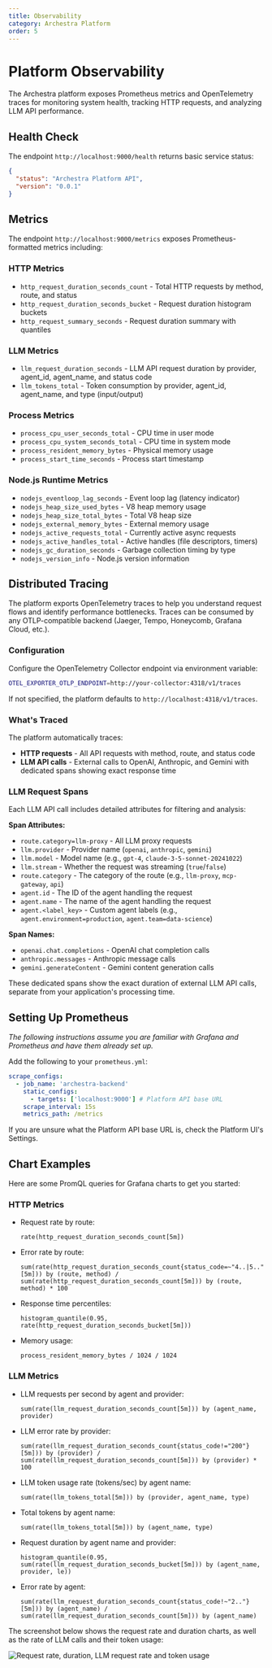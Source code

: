 ```yaml
---
title: Observability
category: Archestra Platform
order: 5
---
```


# Platform Observability

The Archestra platform exposes Prometheus metrics and OpenTelemetry traces for monitoring system health, tracking HTTP requests, and analyzing LLM API performance.

## Health Check

The endpoint `http://localhost:9000/health` returns basic service status:

```json
{
  "status": "Archestra Platform API",
  "version": "0.0.1"
}
```

## Metrics

The endpoint `http://localhost:9000/metrics` exposes Prometheus-formatted metrics including:

### HTTP Metrics

- `http_request_duration_seconds_count` - Total HTTP requests by method, route, and status
- `http_request_duration_seconds_bucket` - Request duration histogram buckets
- `http_request_summary_seconds` - Request duration summary with quantiles

### LLM Metrics

- `llm_request_duration_seconds` - LLM API request duration by provider, agent_id, agent_name, and status code
- `llm_tokens_total` - Token consumption by provider, agent_id, agent_name, and type (input/output)

### Process Metrics

- `process_cpu_user_seconds_total` - CPU time in user mode
- `process_cpu_system_seconds_total` - CPU time in system mode
- `process_resident_memory_bytes` - Physical memory usage
- `process_start_time_seconds` - Process start timestamp

### Node.js Runtime Metrics

- `nodejs_eventloop_lag_seconds` - Event loop lag (latency indicator)
- `nodejs_heap_size_used_bytes` - V8 heap memory usage
- `nodejs_heap_size_total_bytes` - Total V8 heap size
- `nodejs_external_memory_bytes` - External memory usage
- `nodejs_active_requests_total` - Currently active async requests
- `nodejs_active_handles_total` - Active handles (file descriptors, timers)
- `nodejs_gc_duration_seconds` - Garbage collection timing by type
- `nodejs_version_info` - Node.js version information

## Distributed Tracing

The platform exports OpenTelemetry traces to help you understand request flows and identify performance bottlenecks. Traces can be consumed by any OTLP-compatible backend (Jaeger, Tempo, Honeycomb, Grafana Cloud, etc.).

### Configuration

Configure the OpenTelemetry Collector endpoint via environment variable:

```bash
OTEL_EXPORTER_OTLP_ENDPOINT=http://your-collector:4318/v1/traces
```

If not specified, the platform defaults to `http://localhost:4318/v1/traces`.

### What's Traced

The platform automatically traces:

- **HTTP requests** - All API requests with method, route, and status code
- **LLM API calls** - External calls to OpenAI, Anthropic, and Gemini with dedicated spans showing exact response time

### LLM Request Spans

Each LLM API call includes detailed attributes for filtering and analysis:

**Span Attributes:**

- `route.category=llm-proxy` - All LLM proxy requests
- `llm.provider` - Provider name (`openai`, `anthropic`, `gemini`)
- `llm.model` - Model name (e.g., `gpt-4`, `claude-3-5-sonnet-20241022`)
- `llm.stream` - Whether the request was streaming (`true`/`false`)
- `route.category` - The category of the route (e.g., `llm-proxy`, `mcp-gateway`, `api`)
- `agent.id` - The ID of the agent handling the request
- `agent.name` - The name of the agent handling the request
- `agent.<label_key>` - Custom agent labels (e.g., `agent.environment=production`, `agent.team=data-science`)

**Span Names:**

- `openai.chat.completions` - OpenAI chat completion calls
- `anthropic.messages` - Anthropic message calls
- `gemini.generateContent` - Gemini content generation calls

These dedicated spans show the exact duration of external LLM API calls, separate from your application's processing time.

## Setting Up Prometheus

_The following instructions assume you are familiar with Grafana and Prometheus and have them already set up._

Add the following to your `prometheus.yml`:

```yaml
scrape_configs:
  - job_name: 'archestra-backend'
    static_configs:
      - targets: ['localhost:9000'] # Platform API base URL
    scrape_interval: 15s
    metrics_path: /metrics
```

If you are unsure what the Platform API base URL is, check the Platform UI's Settings.

## Chart Examples

Here are some PromQL queries for Grafana charts to get you started:

### HTTP Metrics

- Request rate by route:

  ```promql
  rate(http_request_duration_seconds_count[5m])
  ```

- Error rate by route:
  ```promql
  sum(rate(http_request_duration_seconds_count{status_code=~"4..|5.."}[5m])) by (route, method) / sum(rate(http_request_duration_seconds_count[5m])) by (route, method) * 100
  ```
- Response time percentiles:
  ```promql
  histogram_quantile(0.95, rate(http_request_duration_seconds_bucket[5m]))
  ```
- Memory usage:
  ```promql
  process_resident_memory_bytes / 1024 / 1024
  ```

### LLM Metrics

- LLM requests per second by agent and provider:

  ```promql
  sum(rate(llm_request_duration_seconds_count[5m])) by (agent_name, provider)
  ```

- LLM error rate by provider:

  ```promql
  sum(rate(llm_request_duration_seconds_count{status_code!="200"}[5m])) by (provider) / sum(rate(llm_request_duration_seconds_count[5m])) by (provider) * 100
  ```

- LLM token usage rate (tokens/sec) by agent name:

  ```promql
  sum(rate(llm_tokens_total[5m])) by (provider, agent_name, type)
  ```

- Total tokens by agent name:

  ```promql
  sum(rate(llm_tokens_total[5m])) by (agent_name, type)
  ```

- Request duration by agent name and provider:

  ```promql
  histogram_quantile(0.95, sum(rate(llm_request_duration_seconds_bucket[5m])) by (agent_name, provider, le))
  ```

- Error rate by agent:

  ```promql
  sum(rate(llm_request_duration_seconds_count{status_code!~"2.."}[5m])) by (agent_name) / sum(rate(llm_request_duration_seconds_count[5m])) by (agent_name)
  ```

The screenshot below shows the request rate and duration charts, as well as the rate of LLM calls and their token usage:

![Request rate, duration, LLM request rate and token usage](/docs/platfrom/observability-1.png)
